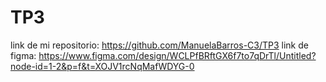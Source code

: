 # TP3
link de mi repositorio:
https://github.com/ManuelaBarros-C3/TP3 
link de figma:
https://www.figma.com/design/WCLPfBRftGX6f7to7qDrTl/Untitled?node-id=1-2&p=f&t=XOJV1rcNqMafWDYG-0